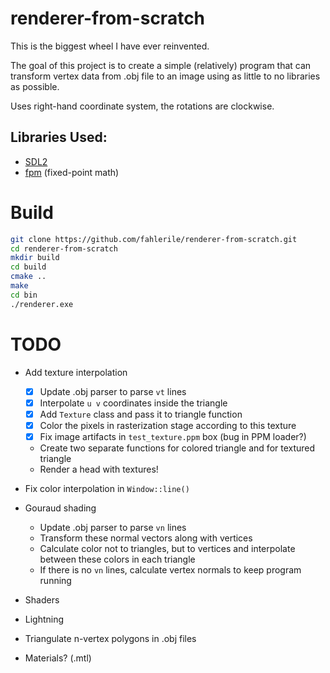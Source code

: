 # renderer-from-scratch

This is the biggest wheel I have ever reinvented.

The goal of this project is to create a simple (relatively) program that can transform vertex data from .obj file to an image using as little to no libraries as possible.

Uses right-hand coordinate system, the rotations are clockwise.

## Libraries Used:
- [SDL2](https://www.libsdl.org/)
- [fpm](https://github.com/MikeLankamp/fpm) (fixed-point math)

# Build

```bash
git clone https://github.com/fahlerile/renderer-from-scratch.git
cd renderer-from-scratch
mkdir build
cd build
cmake ..
make
cd bin
./renderer.exe
```

# TODO

- Add texture interpolation
    - [x] Update .obj parser to parse `vt` lines
    - [x] Interpolate `u v` coordinates inside the triangle
    - [x] Add `Texture` class and pass it to triangle function
    - [x] Color the pixels in rasterization stage according to this texture
    - [x] Fix image artifacts in `test_texture.ppm` box (bug in PPM loader?)
    - Create two separate functions for colored triangle and for textured triangle
    - Render a head with textures!
- Fix color interpolation in `Window::line()`
- Gouraud shading
    - Update .obj parser to parse `vn` lines
    - Transform these normal vectors along with vertices
    - Calculate color not to triangles, but to vertices and interpolate between these colors in each triangle
    - If there is no `vn` lines, calculate vertex normals to keep program running
- Shaders
- Lightning

- Triangulate n-vertex polygons in .obj files
- Materials? (.mtl)